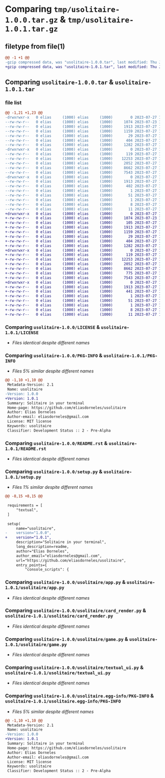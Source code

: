 # Comparing `tmp/usolitaire-1.0.0.tar.gz` & `tmp/usolitaire-1.0.1.tar.gz`

## filetype from file(1)

```diff
@@ -1 +1 @@
-gzip compressed data, was "usolitaire-1.0.0.tar", last modified: Thu Jul 27 12:37:07 2023, max compression
+gzip compressed data, was "usolitaire-1.0.1.tar", last modified: Thu Jul 27 12:53:39 2023, max compression
```

## Comparing `usolitaire-1.0.0.tar` & `usolitaire-1.0.1.tar`

### file list

```diff
@@ -1,21 +1,23 @@
-drwxrwxr-x   0 elias     (1000) elias     (1000)        0 2023-07-27 12:37:07.405153 usolitaire-1.0.0/
--rw-rw-r--   0 elias     (1000) elias     (1000)     1074 2023-07-23 16:38:34.000000 usolitaire-1.0.0/LICENSE
--rw-rw-r--   0 elias     (1000) elias     (1000)     1913 2023-07-27 12:37:07.405153 usolitaire-1.0.0/PKG-INFO
--rw-rw-r--   0 elias     (1000) elias     (1000)     1159 2023-07-27 12:36:19.000000 usolitaire-1.0.0/README.rst
--rw-rw-r--   0 elias     (1000) elias     (1000)       29 2023-07-27 12:14:41.000000 usolitaire-1.0.0/pyproject.toml
--rw-rw-r--   0 elias     (1000) elias     (1000)      404 2023-07-27 12:37:07.405153 usolitaire-1.0.0/setup.cfg
--rw-rw-r--   0 elias     (1000) elias     (1000)     1282 2023-07-27 12:19:12.000000 usolitaire-1.0.0/setup.py
-drwxrwxr-x   0 elias     (1000) elias     (1000)        0 2023-07-27 12:37:07.401153 usolitaire-1.0.0/usolitaire/
--rw-rw-r--   0 elias     (1000) elias     (1000)      119 2023-07-27 12:19:12.000000 usolitaire-1.0.0/usolitaire/__init__.py
--rw-rw-r--   0 elias     (1000) elias     (1000)    12253 2023-07-27 12:15:26.000000 usolitaire-1.0.0/usolitaire/app.py
--rw-rw-r--   0 elias     (1000) elias     (1000)     2052 2023-07-27 12:14:41.000000 usolitaire-1.0.0/usolitaire/card_render.py
--rw-rw-r--   0 elias     (1000) elias     (1000)     8662 2023-07-27 12:15:26.000000 usolitaire-1.0.0/usolitaire/game.py
--rw-rw-r--   0 elias     (1000) elias     (1000)     7543 2023-07-27 12:14:41.000000 usolitaire-1.0.0/usolitaire/textual_ui.py
-drwxrwxr-x   0 elias     (1000) elias     (1000)        0 2023-07-27 12:37:07.405153 usolitaire-1.0.0/usolitaire.egg-info/
--rw-rw-r--   0 elias     (1000) elias     (1000)     1913 2023-07-27 12:37:07.000000 usolitaire-1.0.0/usolitaire.egg-info/PKG-INFO
--rw-rw-r--   0 elias     (1000) elias     (1000)      402 2023-07-27 12:37:07.000000 usolitaire-1.0.0/usolitaire.egg-info/SOURCES.txt
--rw-rw-r--   0 elias     (1000) elias     (1000)        1 2023-07-27 12:37:07.000000 usolitaire-1.0.0/usolitaire.egg-info/dependency_links.txt
--rw-rw-r--   0 elias     (1000) elias     (1000)       51 2023-07-27 12:37:07.000000 usolitaire-1.0.0/usolitaire.egg-info/entry_points.txt
--rw-rw-r--   0 elias     (1000) elias     (1000)        1 2023-07-27 12:37:07.000000 usolitaire-1.0.0/usolitaire.egg-info/not-zip-safe
--rw-rw-r--   0 elias     (1000) elias     (1000)        8 2023-07-27 12:37:07.000000 usolitaire-1.0.0/usolitaire.egg-info/requires.txt
--rw-rw-r--   0 elias     (1000) elias     (1000)       11 2023-07-27 12:37:07.000000 usolitaire-1.0.0/usolitaire.egg-info/top_level.txt
+drwxrwxr-x   0 elias     (1000) elias     (1000)        0 2023-07-27 12:53:39.638230 usolitaire-1.0.1/
+-rw-rw-r--   0 elias     (1000) elias     (1000)     1074 2023-07-23 16:38:34.000000 usolitaire-1.0.1/LICENSE
+-rw-rw-r--   0 elias     (1000) elias     (1000)      105 2023-07-27 12:52:48.000000 usolitaire-1.0.1/MANIFEST.in
+-rw-rw-r--   0 elias     (1000) elias     (1000)     1913 2023-07-27 12:53:39.638230 usolitaire-1.0.1/PKG-INFO
+-rw-rw-r--   0 elias     (1000) elias     (1000)     1159 2023-07-27 12:36:19.000000 usolitaire-1.0.1/README.rst
+-rw-rw-r--   0 elias     (1000) elias     (1000)       29 2023-07-27 12:14:41.000000 usolitaire-1.0.1/pyproject.toml
+-rw-rw-r--   0 elias     (1000) elias     (1000)      404 2023-07-27 12:53:39.638230 usolitaire-1.0.1/setup.cfg
+-rw-rw-r--   0 elias     (1000) elias     (1000)     1282 2023-07-27 12:53:21.000000 usolitaire-1.0.1/setup.py
+drwxrwxr-x   0 elias     (1000) elias     (1000)        0 2023-07-27 12:53:39.638230 usolitaire-1.0.1/usolitaire/
+-rw-rw-r--   0 elias     (1000) elias     (1000)      119 2023-07-27 12:53:21.000000 usolitaire-1.0.1/usolitaire/__init__.py
+-rw-rw-r--   0 elias     (1000) elias     (1000)    12253 2023-07-27 12:15:26.000000 usolitaire-1.0.1/usolitaire/app.py
+-rw-rw-r--   0 elias     (1000) elias     (1000)     2052 2023-07-27 12:14:41.000000 usolitaire-1.0.1/usolitaire/card_render.py
+-rw-rw-r--   0 elias     (1000) elias     (1000)     8662 2023-07-27 12:15:26.000000 usolitaire-1.0.1/usolitaire/game.py
+-rw-rw-r--   0 elias     (1000) elias     (1000)      775 2023-07-27 12:15:26.000000 usolitaire-1.0.1/usolitaire/textual_app.css
+-rw-rw-r--   0 elias     (1000) elias     (1000)     7543 2023-07-27 12:14:41.000000 usolitaire-1.0.1/usolitaire/textual_ui.py
+drwxrwxr-x   0 elias     (1000) elias     (1000)        0 2023-07-27 12:53:39.638230 usolitaire-1.0.1/usolitaire.egg-info/
+-rw-rw-r--   0 elias     (1000) elias     (1000)     1913 2023-07-27 12:53:39.000000 usolitaire-1.0.1/usolitaire.egg-info/PKG-INFO
+-rw-rw-r--   0 elias     (1000) elias     (1000)      441 2023-07-27 12:53:39.000000 usolitaire-1.0.1/usolitaire.egg-info/SOURCES.txt
+-rw-rw-r--   0 elias     (1000) elias     (1000)        1 2023-07-27 12:53:39.000000 usolitaire-1.0.1/usolitaire.egg-info/dependency_links.txt
+-rw-rw-r--   0 elias     (1000) elias     (1000)       51 2023-07-27 12:53:39.000000 usolitaire-1.0.1/usolitaire.egg-info/entry_points.txt
+-rw-rw-r--   0 elias     (1000) elias     (1000)        1 2023-07-27 12:53:39.000000 usolitaire-1.0.1/usolitaire.egg-info/not-zip-safe
+-rw-rw-r--   0 elias     (1000) elias     (1000)        8 2023-07-27 12:53:39.000000 usolitaire-1.0.1/usolitaire.egg-info/requires.txt
+-rw-rw-r--   0 elias     (1000) elias     (1000)       11 2023-07-27 12:53:39.000000 usolitaire-1.0.1/usolitaire.egg-info/top_level.txt
```

### Comparing `usolitaire-1.0.0/LICENSE` & `usolitaire-1.0.1/LICENSE`

 * *Files identical despite different names*

### Comparing `usolitaire-1.0.0/PKG-INFO` & `usolitaire-1.0.1/PKG-INFO`

 * *Files 5% similar despite different names*

```diff
@@ -1,10 +1,10 @@
 Metadata-Version: 2.1
 Name: usolitaire
-Version: 1.0.0
+Version: 1.0.1
 Summary: Solitaire in your terminal
 Home-page: https://github.com/eliasdorneles/usolitaire
 Author: Elias Dorneles
 Author-email: eliasdorneles@gmail.com
 License: MIT license
 Keywords: usolitaire
 Classifier: Development Status :: 2 - Pre-Alpha
```

### Comparing `usolitaire-1.0.0/README.rst` & `usolitaire-1.0.1/README.rst`

 * *Files identical despite different names*

### Comparing `usolitaire-1.0.0/setup.py` & `usolitaire-1.0.1/setup.py`

 * *Files 1% similar despite different names*

```diff
@@ -8,15 +8,15 @@
 
 requirements = [
     "textual",
 ]
 
 setup(
     name="usolitaire",
-    version="1.0.0",
+    version="1.0.1",
     description="Solitaire in your terminal",
     long_description=readme,
     author="Elias Dorneles",
     author_email="eliasdorneles@gmail.com",
     url="https://github.com/eliasdorneles/usolitaire",
     entry_points={
         "console_scripts": {
```

### Comparing `usolitaire-1.0.0/usolitaire/app.py` & `usolitaire-1.0.1/usolitaire/app.py`

 * *Files identical despite different names*

### Comparing `usolitaire-1.0.0/usolitaire/card_render.py` & `usolitaire-1.0.1/usolitaire/card_render.py`

 * *Files identical despite different names*

### Comparing `usolitaire-1.0.0/usolitaire/game.py` & `usolitaire-1.0.1/usolitaire/game.py`

 * *Files identical despite different names*

### Comparing `usolitaire-1.0.0/usolitaire/textual_ui.py` & `usolitaire-1.0.1/usolitaire/textual_ui.py`

 * *Files identical despite different names*

### Comparing `usolitaire-1.0.0/usolitaire.egg-info/PKG-INFO` & `usolitaire-1.0.1/usolitaire.egg-info/PKG-INFO`

 * *Files 5% similar despite different names*

```diff
@@ -1,10 +1,10 @@
 Metadata-Version: 2.1
 Name: usolitaire
-Version: 1.0.0
+Version: 1.0.1
 Summary: Solitaire in your terminal
 Home-page: https://github.com/eliasdorneles/usolitaire
 Author: Elias Dorneles
 Author-email: eliasdorneles@gmail.com
 License: MIT license
 Keywords: usolitaire
 Classifier: Development Status :: 2 - Pre-Alpha
```

